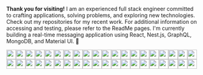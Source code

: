 **Thank you for visiting!** I am an experienced full stack engineer committed to crafting applications, solving problems, and exploring new technologies. Check out my repositories for my recent work. For additional information on accessing and testing, please refer to the ReadMe pages.   I'm currently building a real-time messaging application using React, Nest.js, GraphQL, MongoDB, and Material UI.
🔭

<img  src="https://img.shields.io/badge/typescript-%23007ACC.svg?style=for-the-badge&logo=typescript&logoColor=white" height=25><img  src="https://img.shields.io/badge/Node.js-339933?style=for-the-badge&logo=nodedotjs&logoColor=white" height=25><img src="https://img.shields.io/badge/nestjs-%23E0234E.svg?style=for-the-badge&logo=nestjs&logoColor=white" height=25><img src="https://img.shields.io/badge/Express.js-000000?style=for-the-badge&logo=express&logoColor=white" height=25><img  src="https://img.shields.io/badge/JavaScript-323330?style=for-the-badge&logo=javascript&logoColor=F7DF1E" height=25><img src="https://img.shields.io/badge/React-20232A?style=for-the-badge&logo=react&logoColor=61DAFB" height=25><img  src="https://img.shields.io/badge/Redux-593D88?style=for-the-badge&logo=redux&logoColor=white" height=25><img  src="https://img.shields.io/badge/next%20js-000000?style=for-the-badge&logo=nextdotjs&logoColor=white" height=25><img src="https://img.shields.io/badge/-ApolloGraphQL-311C87?style=for-the-badge&logo=apollo-graphql" height=25><img src="https://img.shields.io/badge/-GraphQL-E10098?style=for-the-badge&logo=graphql&logoColor=white" height=25><img  src="https://img.shields.io/badge/Postman-FF6C37?style=for-the-badge&logo=Postman&logoColor=white" height=25><img  src="https://img.shields.io/badge/PHP-777BB4?style=for-the-badge&logo=php&logoColor=white" height=25><img  src="https://img.shields.io/badge/Laravel-FF2D20?style=for-the-badge&logo=laravel&logoColor=white" height=25><img src="https://img.shields.io/badge/Java-ED8B00?style=for-the-badge&logo=java&logoColor=white" height=25><img  src="https://img.shields.io/badge/C-00599C?style=for-the-badge&logo=c&logoColor=white" height=25><img src="https://img.shields.io/badge/MySQL-00000F?style=for-the-badge&logo=mysql&logoColor=white" height=25><img src="https://img.shields.io/badge/PostgreSQL-316192?style=for-the-badge&logo=postgresql&logoColor=white" height=25><img src="https://img.shields.io/badge/MongoDB-4EA94B?style=for-the-badge&logo=mongodb&logoColor=white" height=25><img  src="https://img.shields.io/badge/SQLite-07405E?style=for-the-badge&logo=sqlite&logoColor=white" height=25><img  src="https://img.shields.io/badge/HTML5-E34F26?style=for-the-badge&logo=html5&logoColor=white" height=25><img  src="https://img.shields.io/badge/CSS3-1572B6?style=for-the-badge&logo=css3&logoColor=white" height=25><img  src="https://img.shields.io/badge/Sass-CC6699?style=for-the-badge&logo=sass&logoColor=white" height=25><img  src="https://img.shields.io/badge/Tailwind_CSS-38B2AC?style=for-the-badge&logo=tailwind-css&logoColor=white" height=25><img  src="https://img.shields.io/badge/Bootstrap-563D7C?style=for-the-badge&logo=bootstrap&logoColor=white" height=25><img src="https://img.shields.io/badge/Jest-C21325?style=for-the-badge&logo=jest&logoColor=white" height=25><img  src="https://img.shields.io/badge/Webpack-8DD6F9?style=for-the-badge&logo=Webpack&logoColor=white" height=25><img src="https://img.shields.io/badge/Lerna-3E3E3E?style=for-the-badge&logo=lerna&logoColor=white" height=25><img src="https://img.shields.io/badge/npm-CB3837?style=for-the-badge&logo=npm&logoColor=white" height=25><img  src="https://img.shields.io/badge/GIT-E44C30?style=for-the-badge&logo=git&logoColor=white" height=25><img src="https://img.shields.io/badge/Docker-2CA5E0?style=for-the-badge&logo=docker&logoColor=white" height=25><img src="https://img.shields.io/badge/Stripe-626CD9?style=for-the-badge&logo=Stripe&logoColor=white" height=25><img src="https://img.shields.io/badge/Swagger-85EA2D?style=for-the-badge&logo=Swagger&logoColor=white" height=25><img src="https://img.shields.io/badge/DATADOG-632CA6?style=for-the-badge&logo=datadog&logoColor=white" height=25><img src="https://img.shields.io/badge/VIM-%2311AB00.svg?&style=for-the-badge&logo=vim&logoColor=white" height=25><img src="https://img.shields.io/badge/Eclipse-2C2255?style=for-the-badge&logo=eclipse&logoColor=white" height=25><img src="https://img.shields.io/badge/Figma-F24E1E?style=for-the-badge&logo=figma&logoColor=white" height=25><img src="https://img.shields.io/badge/Jira-0052CC?style=for-the-badge&logo=Jira&logoColor=white" height=25><img src="https://img.shields.io/badge/Heroku-430098?style=for-the-badge&logo=heroku&logoColor=white" height=25><img src="https://img.shields.io/badge/Netlify-00C7B7?style=for-the-badge&logo=netlify&logoColor=white" height=25><img src="https://img.shields.io/badge/Amazon_AWS-FF9900?style=for-the-badge&logo=amazonaws&logoColor=white" height=25>

<!-- <img  style="width:50px" src="https://github.com/jparkley/jparkley/blob/master/logo-taekwondo-01-s.jpg"> -->

<!--
**jparkley/jparkley** is a ✨ _special_ ✨ repository because its `README.md` (this file) appears on your GitHub profile.

Here are some ideas to get you started:

- 🔭 I’m currently working on ...
- 🌱 I’m currently learning ...
- 👯 I’m looking to collaborate on ...
- 🤔 I’m looking for help with ...
- 💬 Ask me about ...
- 📫 How to reach me: ...
- 😄 Pronouns: ...
- ⚡ Fun fact: ...
-->
